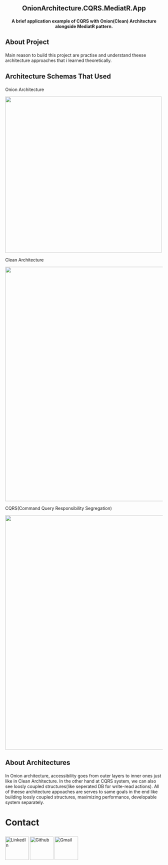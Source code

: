 # 
<h2 align="center">OnionArchitecture.CQRS.MediatR.App</h2>
<h4 align="center">A brief application example of CQRS with Onion(Clean) Architecture alongside MediatR pattern.</h2>


## <p id="About Project">About Project</p>

Main reason to build this project are practise and understand theese architecture approaches that i learned theoretically.

## <p id="Architecture Schemas That Used">Architecture Schemas That Used</p>

Onion Architecture

<img src="https://dz2cdn1.dzone.com/storage/temp/4436217-kolka.png" width=500px>

Clean Architecture

<img src="https://user-images.githubusercontent.com/6892666/66703014-dc540e80-ecdb-11e9-81ac-9cc24e28f8c3.png" width=750px>

CQRS(Command Query Responsibility Segregation)

<img src="https://miro.medium.com/max/783/1*-bGeNF8TlHHrxWrIM2PyBw.png" width=750px>

## <p id="About Architectures">About Architectures</p>

In Onion architecture, accessibility goes from outer layers to inner ones just like in Clean Architecture. 
In the other hand at CQRS system, we can also see loosly coupled structures(like seperated DB for write-read actions). 
All of theese architecture appoaches are serves to same goals in the end like building loosly coupled structures, maximizing performance, developable system separately.


# <p id="Contact">Contact</p>

<div>
<a href="https://www.linkedin.com/in/eray-berbero%C4%9Flu"><img src="https://cdn.jsdelivr.net/gh/devicons/devicon/icons/linkedin/linkedin-original-wordmark.svg" alt="LinkedIn" width="75"/></a>
<a href="https://github.com/candem15"><img src="https://cdn.jsdelivr.net/gh/devicons/devicon/icons/github/github-original-wordmark.svg" alt="Github" width="75"/></a>
<a href="mailto:eraybrbr@gmail.com"><img src="https://storage.googleapis.com/gweb-uniblog-publish-prod/images/Gmail.max-1100x1100.png" alt="Gmail" width="75"/></a>
</div>

